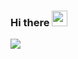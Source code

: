 ### Hi there <img src="https://media.giphy.com/media/hvRJCLFzcasrR4ia7z/giphy.gif" width="25px">
[![](https://github-readme-stats.vercel.app/api?username=Z-fly&show_icons=true)](https://github.com/Z-fly)

<!--
**Z-fly/Z-fly** is a ✨ _special_ ✨ repository because its `README.md` (this file) appears on your GitHub profile.

Here are some ideas to get you started:

- 🔭 I’m currently working on ...
- 🌱 I’m currently learning ...
- 👯 I’m looking to collaborate on ...
- 🤔 I’m looking for help with ...
- 💬 Ask me about ...
- 📫 How to reach me: ...
- 😄 Pronouns: ...
- ⚡ Fun fact: ...
-->
